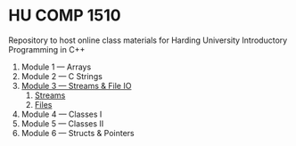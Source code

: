 # HU COMP 1510

Repository to host online class materials for Harding University Introductory Programming in C++

1. Module 1 — Arrays
1. Module 2 — C Strings
1. [Module 3 — Streams & File IO](module-3)
   1. [Streams](module-3/streams.md)
   1. [Files](module-3/files.md)
1. Module 4 — Classes I
1. Module 5 — Classes II
1. Module 6 — Structs & Pointers
